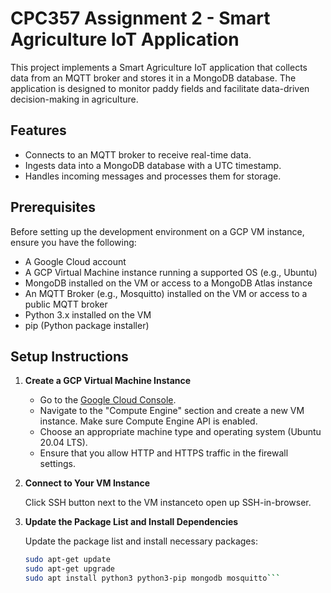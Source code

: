 # CPC357 Assignment 2 - Smart Agriculture IoT Application

This project implements a Smart Agriculture IoT application that collects data from an MQTT broker and stores it in a MongoDB database. The application is designed to monitor paddy fields and facilitate data-driven decision-making in agriculture.

## Features

- Connects to an MQTT broker to receive real-time data.
- Ingests data into a MongoDB database with a UTC timestamp.
- Handles incoming messages and processes them for storage.

## Prerequisites

Before setting up the development environment on a GCP VM instance, ensure you have the following:

- A Google Cloud account
- A GCP Virtual Machine instance running a supported OS (e.g., Ubuntu)
- MongoDB installed on the VM or access to a MongoDB Atlas instance
- An MQTT Broker (e.g., Mosquitto) installed on the VM or access to a public MQTT broker
- Python 3.x installed on the VM
- pip (Python package installer)

## Setup Instructions

1. **Create a GCP Virtual Machine Instance**

   - Go to the [Google Cloud Console](https://console.cloud.google.com/).
   - Navigate to the "Compute Engine" section and create a new VM instance. Make sure Compute Engine API is enabled.
   - Choose an appropriate machine type and operating system (Ubuntu 20.04 LTS).
   - Ensure that you allow HTTP and HTTPS traffic in the firewall settings.

2. **Connect to Your VM Instance**

   Click SSH button next to the VM instanceto open up SSH-in-browser.

3. **Update the Package List and Install Dependencies**

   Update the package list and install necessary packages:
   ```bash
   sudo apt-get update
   sudo apt-get upgrade
   sudo apt install python3 python3-pip mongodb mosquitto```
